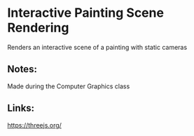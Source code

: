 # Interactive Painting Scene Rendering
Renders an interactive scene of a painting with static cameras

## Notes:
Made during the Computer Graphics class

## Links:
https://threejs.org/
